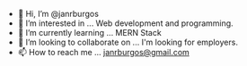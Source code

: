 - 👋 Hi, I’m @janrburgos
- 👀 I’m interested in ...
Web development and programming.
- 🌱 I’m currently learning ...
MERN Stack
- 💞️ I’m looking to collaborate on ...
I'm looking for employers.
- 📫 How to reach me ...
janrburgos@gmail.com

